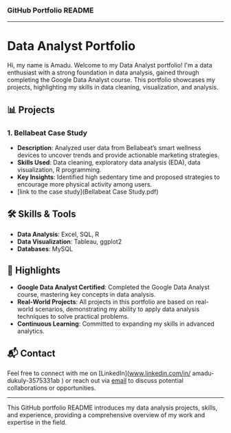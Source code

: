 ### GitHub Portfolio README

---

# Data Analyst Portfolio

Hi, my name is Amadu.
Welcome to my Data Analyst portfolio! I'm a data enthusiast with a strong foundation in data analysis, gained through completing the Google Data Analyst course. This portfolio showcases my projects, highlighting my skills in data cleaning, visualization, and analysis.

## 📊 Projects

### 1. **Bellabeat Case Study**
   - **Description**: Analyzed user data from Bellabeat’s smart wellness devices to uncover trends and provide actionable marketing strategies.
   - **Skills Used**: Data cleaning, exploratory data analysis (EDA), data visualization, R programming.
   - **Key Insights**: Identified high sedentary time and proposed strategies to encourage more physical activity among users.
   - [link to the case study](Bellabeat Case Study.pdf)


## 🛠️ Skills & Tools

- **Data Analysis**: Excel, SQL, R
- **Data Visualization**: Tableau, ggplot2
- **Databases**: MySQL

## 🌟 Highlights

- **Google Data Analyst Certified**: Completed the Google Data Analyst course, mastering key concepts in data analysis.
- **Real-World Projects**: All projects in this portfolio are based on real-world scenarios, demonstrating my ability to apply data analysis techniques to solve practical problems.
- **Continuous Learning**: Committed to expanding my skills in advanced analytics.

## 📬 Contact

Feel free to connect with me on [LinkedIn](www.linkedin.com/in/
amadu-dukuly-3575331ab
) or reach out via [email](dukulyone2017@gmail.com) to discuss potential collaborations or opportunities.

---

This GitHub portfolio README introduces my data analysis projects, skills, and experience, providing a comprehensive overview of my work and expertise in the field.
